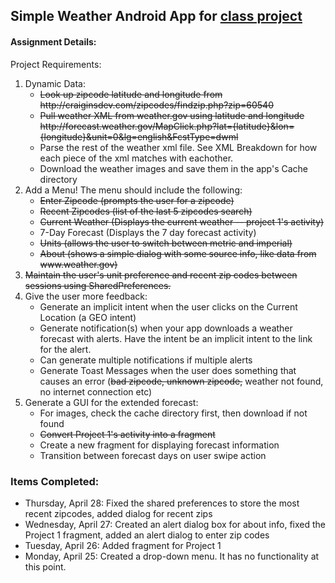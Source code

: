 <h2>Simple Weather Android App for <a href="http://bacraig.faculty.noctrl.edu/project2.html">class project</a></h2>

<h4>Assignment Details:</h4>

Project Requirements:
<ol>
<li> Dynamic Data:
    <ul>
        <li><strike>Look up zipcode latitude and longitude from http://craiginsdev.com/zipcodes/findzip.php?zip=60540</strike></li>
        <li><strike>Pull weather XML from weather.gov using latitude and longitude http://forecast.weather.gov/MapClick.php?lat={latitude}&lon={longitude}&unit=0&lg=english&FcstType=dwml</strike></li>
        <li>Parse the rest of the weather xml file. See XML Breakdown for how each piece of the xml matches with eachother.</li>
        <li>Download the weather images and save them in the app's Cache directory</li>
    </ul></li>
<li> Add a Menu! The menu should include the following:
    <ul>
        <li><strike>Enter Zipcode (prompts the user for a zipcode)</strike></li>
        <li><strike>Recent Zipcodes (list of the last 5 zipcodes search)</strike></li>
        <li><strike>Current Weather (Displays the current weather -- project 1's activity)</strike></li>
        <li>7-Day Forecast (Displays the 7 day forecast activity)</li>
        <li><strike>Units (allows the user to switch between metric and imperial)</strike></li>
        <li><strike>About (shows a simple dialog with some source info, like data from www.weather.gov)</strike></li>
    </ul></li>
    <li><strike>Maintain the user's unit preference and recent zip codes between sessions using SharedPreferences.</strike></li>
<li>Give the user more feedback:
    <ul>
        <li>Generate an implicit intent when the user clicks on the Current Location (a GEO intent)</li>
        <li>Generate notification(s) when your app downloads a weather forecast with alerts. Have the intent be an implicit intent to the link for the alert.</li>
        <li>Can generate multiple notifications if multiple alerts</li>
        <li>Generate Toast Messages when the user does something that causes an error (<strike>bad zipcode, unknown zipcode,</strike> weather not found, no internet connection etc)</li>
    </ul></li>
<li> Generate a GUI for the extended forecast:
    <ul>
        <li>For images, check the cache directory first, then download if not found</li>
        <li><strike>Convert Project 1's activity into a fragment</strike></li>
        <li>Create a new fragment for displaying forecast information</li>
        <li>Transition between forecast days on user swipe action</li>
    </ul></li>
</ol>

<h3>Items Completed:</h3>
<ul>
    <li>Thursday, April 28: Fixed the shared preferences to store the most recent zipcodes, added dialog for recent zips</li>
    <li>Wednesday, April 27: Created an alert dialog box for about info, fixed the Project 1 fragment, added an alert dialog to enter zip codes</li>
    <li>Tuesday, April 26: Added fragment for Project 1</li>
    <li>Monday, April 25: Created a drop-down menu. It has no functionality at this point.</li>
</ul>
